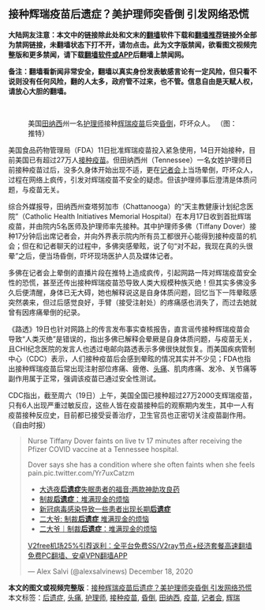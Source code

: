  <h2>接种辉瑞疫苗后遗症？美护理师突昏倒 引发网络恐慌</h2> <p class="notice"><b>大陆网友注意：本文中的链接除此处和文末的<a href="https://github.com/bannedbook/fanqiang" >翻墙</a>软件下载和<a href="https://github.com/killgcd/justmysocks/blob/master/README.md">翻墙推荐</a>链接外全部为禁网链接，未翻墙状态下打不开，请勿点击。此为文字版禁闻，欲看图文视频完整版和更多禁闻，请下载<a href="https://github.com/bannedbook/fanqiang">翻墙软件或APP</a>后翻墙上禁闻网。</p><p>备注：翻墙看新闻非常安全，翻墙以真实身份发表敏感言论有一定风险，但只看不说则没有任何风险，翻的人太多，政府管不过来，也不管。信息自由是天赋人权，请放心大胆的翻墙。</b></p>  <div class="entry"> <br /> <figure><figcaption class="wp-caption-text">美国<a href="https://www.bannedbook.org/bnews/tag/%E7%94%B0%E7%BA%B3%E8%A5%BF/" class="st_tag internal_tag" rel="tag" title="标签 田纳西 下的日志">田纳西</a>州一名<a href="https://www.bannedbook.org/bnews/tag/%E6%8A%A4%E7%90%86%E5%B8%88/" class="st_tag internal_tag" rel="tag" title="标签 护理师 下的日志">护理师</a>接种<a href="https://www.bannedbook.org/bnews/tag/%e8%be%89%e7%91%9e/" class="st_tag internal_tag" rel="tag" title="标签 辉瑞 下的日志">辉瑞</a><a href="https://www.bannedbook.org/bnews/tag/%e7%96%ab%e8%8b%97/" class="st_tag internal_tag" rel="tag" title="标签 疫苗 下的日志">疫苗</a>后突<a href="https://www.bannedbook.org/bnews/tag/%E6%98%8F%E5%80%92/" class="st_tag internal_tag" rel="tag" title="标签 昏倒 下的日志">昏倒</a>，吓坏众人。 （图：推特）</figcaption></figure> <p>美国食品药物管理局（FDA）11日批准辉瑞疫苗投入紧急使用，14日开始接种，目前美国已有超过27万人<a href="https://www.bannedbook.org/bnews/tag/%E6%8E%A5%E7%A7%8D%E7%96%AB%E8%8B%97/" class="st_tag internal_tag" rel="tag" title="标签 接种疫苗 下的日志">接种疫苗</a>。但田纳西州（Tennessee）一名女姓护理师日前接种疫苗过后，没多久身体开始出现不适，更在<a href="https://www.bannedbook.org/bnews/tag/%e8%ae%b0%e8%80%85%e4%bc%9a/" class="st_tag internal_tag" rel="tag" title="标签 记者会 下的日志">记者会</a>上当场晕倒，吓坏众人，过程在网络上疯传，引发对辉瑞疫苗不安全的疑虑。但该护理师事后澄清是体质问题，与疫苗无关。</p> <p>综合外媒报导，田纳西州查塔努加市（Chattanooga）的“天主教健康计划纪念医院”（Catholic Health Initiatives Memorial Hospital）在本月17日收到首批辉瑞疫苗，并由院内5名医师及护理师率先接种。其中护理师多佛（Tiffany Dover）接种17分钟后出席记者会，并向外界表示院内所有员工都很开心能得到接种疫苗的机会；但在和记者聊天的过程中，多佛突感晕眩，说了句“对不起，我现在真的头很晕”之后，便当场昏倒，吓坏现场医护人员及媒体记者。</p> <p>多佛在记者会上晕倒的直播片段在推特上造成疯传，引起网路一阵对辉瑞疫苗安全性的恐慌，甚至还传出接种辉瑞疫苗恐导致人类大规模种族灭绝！但其实多佛没多久后便清醒，身体已无大碍，她也解释说这是自身体质问题，回忆当下一阵晕眩感突然袭来，但过后感觉良好，手臂（接受注射处）的疼痛感也消失了，而过去她就曾有因疼痛晕倒的纪录。</p>  <p>《路透》19日也针对网路上的传言发布事实查核报告，直言谣传接种辉瑞疫苗会导致“人类灭绝”是错误的，指出多佛已解释会晕厥是自身体质问题，与疫苗无关，且CHI纪念医院的发言人也透过电邮向路透表示多佛很快就恢复。而美国疾病管制中心（CDC）表示，人们接种疫苗后会感到晕眩的情况其实并不少见；FDA也指出接种辉瑞疫苗后常出现注射部位疼痛、疲倦、<a href="https://www.bannedbook.org/bnews/tag/%e5%a4%b4%e7%97%9b/" class="st_tag internal_tag" rel="tag" title="标签 头痛 下的日志">头痛</a>、肌肉疼痛、发冷、关节痛等副作用属于正常，强调该疫苗已通过安全性测试。</p> <p>CDC指出，截至周六（19日）上午，美国全国已接种超过27万2000支辉瑞疫苗，只有6人出现严重过敏反应，这些人皆在疫苗接种后的观察期内发生，其中一人有疫苗接种反应史，目前都已接受妥善治疗，卫生官员也正密切关注疫苗副作用。（自由时报）</p> <blockquote class="twitter-tweet" data-width="550" data-dnt="true"> <p>Nurse Tiffany Dover faints on live tv 17 minutes after receiving the Pfizer COVID vaccine at a Tennessee hospital.</p>  <p>Dover says she has a condition where she often faints when she feels pain.pic.twitter.com/Yr7uxCatzm</p> <ul class='op-related-articles' title='相关阅读'> <li><a href='https://www.bannedbook.org/bnews/cbnews/20201212/1446108.html' target='_blank'>大选夜<b>后遗症</b>失眠患者的福音:两款神助攻良药</a></li> <li><a href='https://www.bannedbook.org/bnews/ssgc/20201210/1445449.html' target='_blank'>制裁<b>后遗症</b>：堆满现金的烦恼</a></li> <li><a href='https://www.bannedbook.org/bnews/worldnews/usa/20201210/1445295.html' target='_blank'>新冠病毒感染导致一些患者出现长期<b>后遗症</b></a></li> <li><a href='https://www.bannedbook.org/bnews/comments/20201210/1445104.html' target='_blank'>二大爷: 制裁<b>后遗症</b> 堆满现金的烦恼</a></li> <li><a href='https://www.bannedbook.org/bnews/baitai/20201210/1445050.html' target='_blank'>二大爷｜制裁<b>后遗症</b>：堆满现金的烦恼</a></li> </ul> <p class="texttj"> <a href="https://www.bannedbook.org/forum23/topic22702.html" target="_blank">V2free机场25%引荐返利：全平台免费SS/V2ray节点+经济套餐高速翻墙</a><br/> <a href="https://github.com/bannedbook/fanqiang/wiki/%E7%A6%81%E9%97%BB%E7%BD%91%E5%AE%89%E5%8D%93%E7%BF%BB%E5%A2%99%E6%96%B0%E9%97%BBAPP" target="_blank">免费PC翻墙、安卓VPN翻墙APP</a></p><p>&mdash; Alex Salvi (@alexsalvinews) December 18, 2020</p> </blockquote> </p> <a name='sharetosocial'></a>       <div><b>本文的图文或视频完整版</b>：<a href='https://www.bannedbook.org/bnews/comments/20201220/1451730.html'>接种辉瑞疫苗后遗症？美护理师突昏倒 引发网络恐慌</a></div>  </div><!--END ENTRY--> <div class="postfooter"> <div>本文标签：<a href="https://www.bannedbook.org/bnews/tag/%E5%90%8E%E9%81%97%E7%97%87/" rel="tag">后遗症</a>, <a href="https://www.bannedbook.org/bnews/tag/%e5%a4%b4%e7%97%9b/" rel="tag">头痛</a>, <a href="https://www.bannedbook.org/bnews/tag/%E6%8A%A4%E7%90%86%E5%B8%88/" rel="tag">护理师</a>, <a href="https://www.bannedbook.org/bnews/tag/%E6%8E%A5%E7%A7%8D%E7%96%AB%E8%8B%97/" rel="tag">接种疫苗</a>, <a href="https://www.bannedbook.org/bnews/tag/%E6%98%8F%E5%80%92/" rel="tag">昏倒</a>, <a href="https://www.bannedbook.org/bnews/tag/%E7%94%B0%E7%BA%B3%E8%A5%BF/" rel="tag">田纳西</a>, <a href="https://www.bannedbook.org/bnews/tag/%e7%96%ab%e8%8b%97/" rel="tag">疫苗</a>, <a href="https://www.bannedbook.org/bnews/tag/%e8%ae%b0%e8%80%85%e4%bc%9a/" rel="tag">记者会</a>, <a href="https://www.bannedbook.org/bnews/tag/%e8%be%89%e7%91%9e/" rel="tag">辉瑞</a></div>  </div><!--END POSTFOOTER--> 